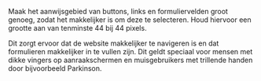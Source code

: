 <!-- @license CC0-1.0 -->

Maak het aanwijsgebied van buttons, links en formuliervelden groot genoeg, zodat het makkelijker is om deze te selecteren.
Houd hiervoor een grootte aan van tenminste 44 bij 44 pixels.

Dit zorgt ervoor dat de website makkelijker te navigeren is en dat formulieren makkelijker in te vullen zijn. Dit geldt speciaal voor mensen met dikke vingers op aanraakschermen en muisgebruikers met trillende handen door bijvoorbeeld Parkinson.
